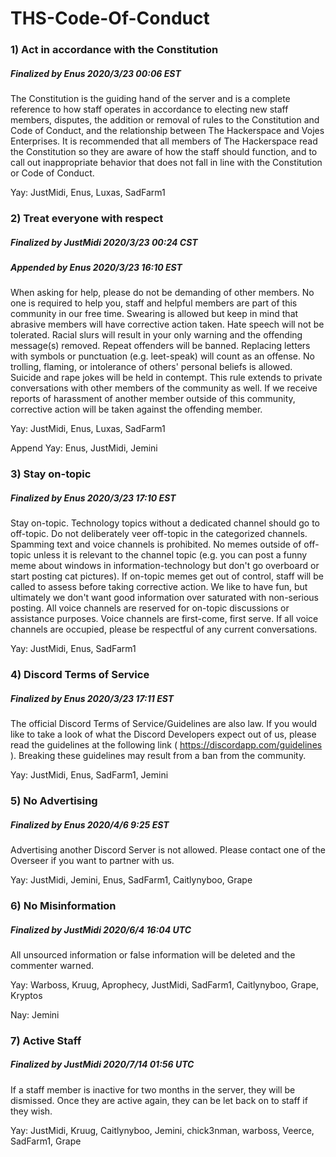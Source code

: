 # THS-Code-Of-Conduct

### 1) Act in accordance with the Constitution

##### Finalized by Enus 2020/3/23 00:06 EST

The Constitution is the guiding hand of the server and is a complete reference to how staff operates in accordance to electing new staff members, disputes, the addition or removal of rules to the Constitution and Code of Conduct, and the relationship between The Hackerspace and Vojes Enterprises. It is recommended that all members of The Hackerspace read the Constitution so they are aware of how the staff should function, and to call out inappropriate behavior that does not fall in line with the Constitution or Code of Conduct.

Yay: JustMidi, Enus, Luxas, SadFarm1


### 2) Treat everyone with respect

##### Finalized by JustMidi 2020/3/23 00:24 CST

##### Appended by Enus 2020/3/23 16:10 EST

When asking for help, please do not be demanding of other members. No one is required to help you, staff and helpful members are part of this community in our free time. Swearing is allowed but keep in mind that abrasive members will have corrective action taken. Hate speech will not be tolerated. Racial slurs will result in your only warning and the offending message(s) removed. Repeat offenders will be banned. Replacing letters with symbols or punctuation (e.g. leet-speak) will count as an offense. No trolling, flaming, or intolerance of others' personal beliefs is allowed. Suicide and rape jokes will be held in contempt. This rule extends to private conversations with other members of the community as well. If we receive reports of harassment of another member outside of this community, corrective action will be taken against the offending member.

Yay: JustMidi, Enus, Luxas, SadFarm1

Append Yay: Enus, JustMidi, Jemini


### 3) Stay on-topic

##### Finalized by Enus 2020/3/23 17:10 EST

Stay on-topic. Technology topics without a dedicated channel should go to off-topic. Do not deliberately veer off-topic in the categorized channels. Spamming text and voice channels is prohibited. No memes outside of off-topic unless it is relevant to the channel topic (e.g. you can post a funny meme about windows in information-technology but don't go overboard or start posting cat pictures). If on-topic memes get out of control, staff will be called to assess before taking corrective action. We like to have fun, but ultimately we don't want good information over saturated with non-serious posting. All voice channels are reserved for on-topic discussions or assistance purposes. Voice channels are first-come, first serve. If all voice channels are occupied, please be respectful of any current conversations.
  
Yay: JustMidi, Enus, SadFarm1

### 4) Discord Terms of Service

##### Finalized by Enus 2020/3/23 17:11 EST

The official Discord Terms of Service/Guidelines are also law. If you would like to take a look of what the Discord Developers expect out of us, please read the guidelines at the following link ( https://discordapp.com/guidelines ). Breaking these guidelines may result from a ban from the community.

Yay: JustMidi, Enus, SadFarm1, Jemini

### 5) No Advertising

##### Finalized by Enus 2020/4/6 9:25 EST

Advertising another Discord Server is not allowed. Please contact one of the Overseer if you want to partner with us.

Yay: JustMidi, Jemini, Enus, SadFarm1, Caitlynyboo, Grape

### 6) No Misinformation

##### Finalized by JustMidi 2020/6/4 16:04 UTC

All unsourced information or false information will be deleted and the commenter warned.

Yay: Warboss, Kruug, Aprophecy, JustMidi, SadFarm1, Caitlynyboo, Grape, Kryptos

Nay: Jemini

### 7) Active Staff


##### Finalized by JustMidi 2020/7/14 01:56 UTC

If a staff member is inactive for two months in the server, they will be dismissed. Once they are active again, they can be let back on to staff if they wish.

Yay: JustMidi, Kruug, Caitlynyboo, Jemini, chick3nman, warboss, Veerce, SadFarm1, Grape
